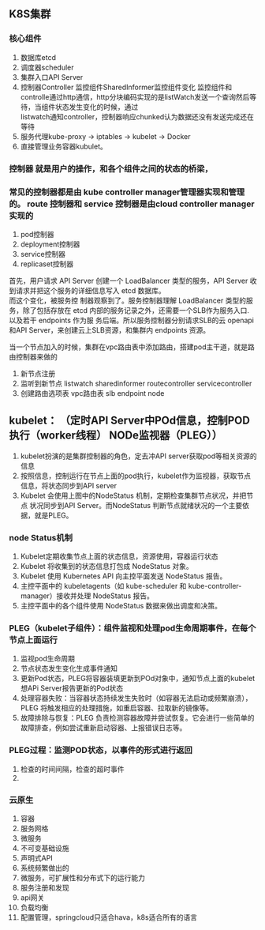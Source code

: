 ## K8S集群
### 核心组件
1. 数据库etcd
2. 调度器scheduler
3. 集群入口API Server
4. 控制器Controller  监控组件SharedInformer监控组件变化  监控组件和controlle通过http通信，http分块编码实现的是listWatch发送一个查询然后等待，当组件状态发生变化的时候，通过</br>
listwatch通知controller，控制器响应chunked认为数据还没有发送完成还在等待
5. 服务代理kube-proxy  -> iptables  ->  kubelet  ->  Docker
6. 直接管理业务容器kubulet。

### 控制器  就是用户的操作，和各个组件之间的状态的桥梁，

### 常见的控制器都是由 kube controller manager管理器实现和管理的。  route 控制器和 service 控制器是由cloud controller manager实现的
1. pod控制器
2. deployment控制器
3. service控制器
4. replicaset控制器

首先，用户请求 API Server 创建一个 LoadBalancer 类型的服务，API Server 收到请求并把这个服务的详细信息写入 etcd 数据库。</br>
而这个变化，被服务控 制器观察到了。服务控制器理解 LoadBalancer 类型的服务，除了包括存放在 etcd 内部的服务记录之外，还需要一个SLB作为服务入口.</br>
以及若干 endpoints 作为服 务后端。所以服务控制器分别请求SLB的云 openapi 和API Server，来创建云上SLB资源，和集群内 endpoints 资源。</br>

当一个节点加入的时候，集群在vpc路由表中添加路由，搭建pod主干道，就是路由控制器来做的
1. 新节点注册
2. 监听到新节点  listwatch  sharedinformer  routecontroller servicecontroller
3. 创建路由选项表   vpc路由表   slb  endpoint  node

## kubelet： （定时API Server中POd信息，控制POD执行（worker线程）    NODe监视器（PLEG））
1. kubelet扮演的是集群控制器的角色，定去冲API server获取pod等相关资源的信息
2. 按照信息，控制运行在节点上面的pod执行，kubelet作为监视器，获取节点信息，将状态同步到API server
3. Kubelet 会使用上图中的NodeStatus 机制，定期检查集群节点状况，并把节点 状况同步到API Server。而NodeStatus 判断节点就绪状况的一个主要依据，就是PLEG。

### node Status机制
1. Kubelet定期收集节点上面的状态信息，资源使用，容器运行状态
2. Kubelet 将收集到的状态信息打包成 NodeStatus 对象。
3. Kubelet 使用 Kubernetes API 向主控平面发送 NodeStatus 报告。
4. 主控平面中的 kubeletagents（如 kube-scheduler 和 kube-controller-manager）接收并处理 NodeStatus 报告。
5. 主控平面中的各个组件使用 NodeStatus 数据来做出调度和决策。

### PLEG（kubelet子组件）：组件监视和处理pod生命周期事件，在每个节点上面运行
1. 监视pod生命周期
2. 节点状态发生变化生成事件通知
3. 更新Pod状态，PLEG将容器装填更新到POd对象中，通知节点上面的kubelet想APi Server报告更新的Pod状态
4. 处理容器失败：当容器状态持续发生失败时（如容器无法启动或频繁崩溃），PLEG 将触发相应的处理措施，如重启容器、拉取新的镜像等。
5. 故障排除与恢复：PLEG 负责检测容器故障并尝试恢复。它会进行一些简单的故障排查，例如尝试重新启动容器、上报错误日志等。

### PLEG过程：监测POD状态，以事件的形式进行返回
1. 检查的时间间隔，检查的超时事件
2. 

### 云原生
1. 容器
2. 服务网格
3. 微服务
4. 不可变基础设施
5. 声明式API
6. 系统频繁做出的
7. 微服务，可扩展性和分布式下的运行能力
8. 服务注册和发现
9. api网关
10. 负载均衡
11. 配置管理，springcloud只适合hava，k8s适合所有的语言

